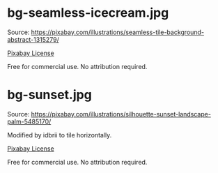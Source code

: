 # bg-seamless-icecream.jpg

Source: https://pixabay.com/illustrations/seamless-tile-background-abstract-1315279/

[Pixabay License](https://pixabay.com/service/license/)

Free for commercial use.
No attribution required.

# bg-sunset.jpg

Source: https://pixabay.com/illustrations/silhouette-sunset-landscape-palm-5485170/

Modified by idbrii to tile horizontally.

[Pixabay License](https://pixabay.com/service/license/)

Free for commercial use.
No attribution required.
